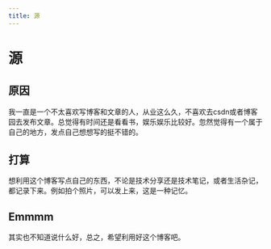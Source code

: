 ```yaml
---
title: 源
---
```


# 源

## 原因

我一直是一个不太喜欢写博客和文章的人，从业这么久，不喜欢去csdn或者博客园去发布文章。总觉得有时间还是看看书，娱乐娱乐比较好。忽然觉得有一个属于自己的地方，发点自己想想写的挺不错的。

## 打算

想利用这个博客写点自己的东西，不论是技术分享还是技术笔记，或者生活杂记，都记录下来。例如拍个照片，可以发上来，这是一种记忆。

## Emmmm

其实也不知道说什么好，总之，希望利用好这个博客吧。
